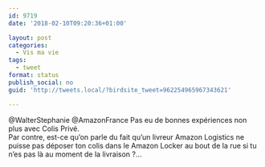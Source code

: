```yaml
---
id: 9719
date: '2018-02-10T09:20:36+01:00'

layout: post
categories:
  - Vis ma vie
tags:
  - tweet
format: status
publish_social: no
guid: 'http://tweets.local/?birdsite_tweet=962254965967343621'

---
```


@WalterStephanie @AmazonFrance Pas eu de bonnes expériences non plus avec Colis Privé.  
Par contre, est-ce qu’on parle du fait qu’un livreur Amazon Logistics ne puisse pas déposer ton colis dans le Amazon Locker au bout de la rue si tu n’es pas là au moment de la livraison ?…